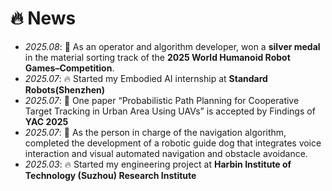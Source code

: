 <span class='anchor' id='-news'></span>


# 🔥 News

- *2025.08*: 🎉 As an operator and algorithm developer, won a **silver medal** in the material sorting track of the **2025 World Humanoid Robot Games–Competition**.
- *2025.07*: 🔥 Started my Embodied AI internship at **Standard Robots(Shenzhen)**
- *2025.07*: 🎉 One paper “Probabilistic Path Planning for Cooperative Target Tracking in Urban Area Using UAVs” is accepted by Findings of **YAC 2025**
- *2025.07*: 🎉 As the person in charge of the navigation algorithm, completed the development of a robotic guide dog that integrates voice interaction and visual automated navigation and obstacle avoidance.
- *2025.03*: 🔥 Started my engineering project at **Harbin Institute of Technology (Suzhou) Research Institute**

